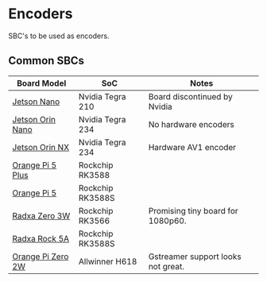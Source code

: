 # Encoders

SBC's to be used as encoders.

## Common SBCs

| Board Model | SoC | Notes |
| --- | --- | --- |
| [Jetson Nano](jetson_nano.md) | Nvidia Tegra 210 | Board discontinued by Nvidia |
| [Jetson Orin Nano](jetson_orin_nano.md) | Nvidia Tegra 234 | No hardware encoders |
| [Jetson Orin NX](jetson_orin_nx.md) | Nvidia Tegra 234 | Hardware AV1 encoder |
| [Orange Pi 5 Plus](orangepi_5_plus.md) | Rockchip RK3588 |  |
| [Orange Pi 5](orange_pi_5.md) | Rockchip RK3588S |  |
| [Radxa Zero 3W](radxa_zero_3w.md) | Rockchip RK3566 | Promising tiny board for 1080p60. |
| [Radxa Rock 5A](radxa_rock_5a.md) | Rockchip RK3588S |
| [Orange Pi Zero 2W](orangepi_zero_2w.md) | Allwinner H618 | Gstreamer support looks not great. |
